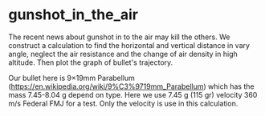 # gunshot_in_the_air
The recent news about gunshot in to the air may kill the others. We construct a calculation to find the horizontal and vertical distance in vary angle, neglect the air resistance and the change of air density in high altitude. Then plot the graph of bullet's trajectory.

Our bullet here is 9×19mm Parabellum (https://en.wikipedia.org/wiki/9%C3%9719mm_Parabellum) which has the mass 7.45-8.04 g depend on type. Here we use 7.45 g (115 gr) velocity 360 m/s Federal FMJ for a test. Only the velocity is use in this calculation.
